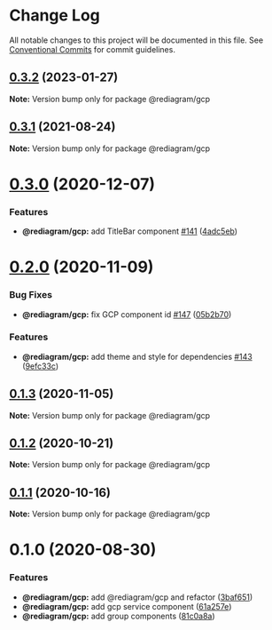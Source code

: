 # Change Log

All notable changes to this project will be documented in this file.
See [Conventional Commits](https://conventionalcommits.org) for commit guidelines.

## [0.3.2](https://github.com/kamiazya/rediagram/compare/@rediagram/gcp@0.3.1...@rediagram/gcp@0.3.2) (2023-01-27)

**Note:** Version bump only for package @rediagram/gcp





## [0.3.1](https://github.com/kamiazya/rediagram/compare/@rediagram/gcp@0.3.0...@rediagram/gcp@0.3.1) (2021-08-24)

**Note:** Version bump only for package @rediagram/gcp





# [0.3.0](https://github.com/kamiazya/rediagram/compare/@rediagram/gcp@0.2.0...@rediagram/gcp@0.3.0) (2020-12-07)


### Features

* **@rediagram/gcp:** add TitleBar component [#141](https://github.com/kamiazya/rediagram/issues/141) ([4adc5eb](https://github.com/kamiazya/rediagram/commit/4adc5ebb7c4f98da7b81e02bfdf8646581cb2178))





# [0.2.0](https://github.com/kamiazya/rediagram/compare/@rediagram/gcp@0.1.3...@rediagram/gcp@0.2.0) (2020-11-09)


### Bug Fixes

* **@rediagram/gcp:** fix GCP component id [#147](https://github.com/kamiazya/rediagram/issues/147) ([05b2b70](https://github.com/kamiazya/rediagram/commit/05b2b70dfea394bd8e40df05c508627e4c5af133))


### Features

* **@rediagram/gcp:** add theme and style for dependencies [#143](https://github.com/kamiazya/rediagram/issues/143) ([9efc33c](https://github.com/kamiazya/rediagram/commit/9efc33cd0f6feac222a86ee9fcae3172033a28a3))





## [0.1.3](https://github.com/kamiazya/rediagram/compare/@rediagram/gcp@0.1.2...@rediagram/gcp@0.1.3) (2020-11-05)

**Note:** Version bump only for package @rediagram/gcp





## [0.1.2](https://github.com/kamiazya/rediagram/compare/@rediagram/gcp@0.1.1...@rediagram/gcp@0.1.2) (2020-10-21)

**Note:** Version bump only for package @rediagram/gcp





## [0.1.1](https://github.com/kamiazya/rediagram/compare/@rediagram/gcp@0.1.0...@rediagram/gcp@0.1.1) (2020-10-16)

**Note:** Version bump only for package @rediagram/gcp





# 0.1.0 (2020-08-30)


### Features

* **@rediagram/gcp:** add @rediagram/gcp and refactor ([3baf651](https://github.com/kamiazya/rediagram/commit/3baf6514b6b1fb7156fb44236ed316113e6ea049))
* **@rediagram/gcp:** add gcp service component ([61a257e](https://github.com/kamiazya/rediagram/commit/61a257e1b7a042c652c2742cd080af15eefe55ab))
* **@rediagram/gcp:** add group components ([81c0a8a](https://github.com/kamiazya/rediagram/commit/81c0a8a3d6fb479a9af9ecdc7405e2b1bb904e6f))
